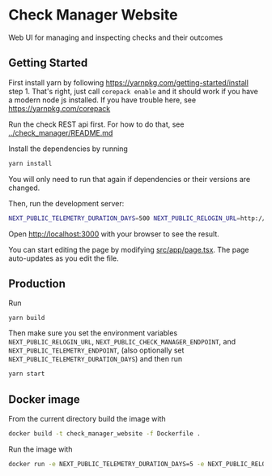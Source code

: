 # Check Manager Website

Web UI for managing and inspecting checks and their outcomes

## Getting Started

First install yarn by following https://yarnpkg.com/getting-started/install step 1.
That's right, just call `corepack enable` and it should work if you have a modern node js installed.
If you have trouble here, see https://yarnpkg.com/corepack

Run the check REST api first. For how to do that, see [../check_manager/README.md](../check_manager/README.md)

Install the dependencies by running

```bash
yarn install
```

You will only need to run that again if dependencies or their versions are changed.

Then, run the development server:

```bash
NEXT_PUBLIC_TELEMETRY_DURATION_DAYS=500 NEXT_PUBLIC_RELOGIN_URL=http://localhost:3000/login NEXT_PUBLIC_CHECK_MANAGER_ENDPOINT=http://localhost:8000/v1 NEXT_PUBLIC_TELEMETRY_ENDPOINT=http://localhost:12345/v1 yarn dev
```

Open [http://localhost:3000](http://localhost:3000) with your browser to see the result.

You can start editing the page by modifying [src/app/page.tsx](src/app/page.tsx). The page auto-updates as you edit the file.

## Production

Run

```
yarn build
```

Then make sure you set the environment variables `NEXT_PUBLIC_RELOGIN_URL`, `NEXT_PUBLIC_CHECK_MANAGER_ENDPOINT`, and `NEXT_PUBLIC_TELEMETRY_ENDPOINT`, (also optionally set `NEXT_PUBLIC_TELEMETRY_DURATION_DAYS`) and then run

```bash
yarn start
```

## Docker image

From the current directory build the image with

```bash
docker build -t check_manager_website -f Dockerfile .
```

Run the image with

```bash
docker run -e NEXT_PUBLIC_TELEMETRY_DURATION_DAYS=5 -e NEXT_PUBLIC_RELOGIN_URL=http://localhost:3000/login -e NEXT_PUBLIC_CHECK_MANAGER_ENDPOINT=http://localhost:8000/v1 -e NEXT_PUBLIC_TELEMETRY_ENDPOINT=http://localhost:12345/v1 -p 3000:3000 -it check_manager_website
```
